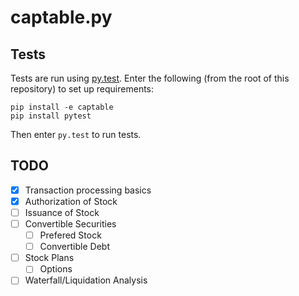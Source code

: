 captable.py
===========

Tests
-----
Tests are run using [py.test](https://pytest.org/). Enter the following (from
the root of this repository) to set up requirements:

```
pip install -e captable
pip install pytest
```

Then enter `py.test` to run tests.

TODO
----
* [x] Transaction processing basics
* [x] Authorization of Stock
* [ ] Issuance of Stock
* [ ] Convertible Securities
  * [ ] Prefered Stock
  * [ ] Convertible Debt
* [ ] Stock Plans
  * [ ] Options
* [ ] Waterfall/Liquidation Analysis
